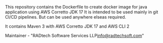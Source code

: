 This repository contains the Dockerfile to create docker image for java application using AWS Corretto JDK 17 
It is intended to be used mainly in git CI/CD pipelines. But can be used anywhere elseas required.

It contains Maven 3 with AWS Corretto JDK 17 and AWS CLI 2 

Maintainer - "RADtech Software Services LLP<info@radtechsoft.com>"
